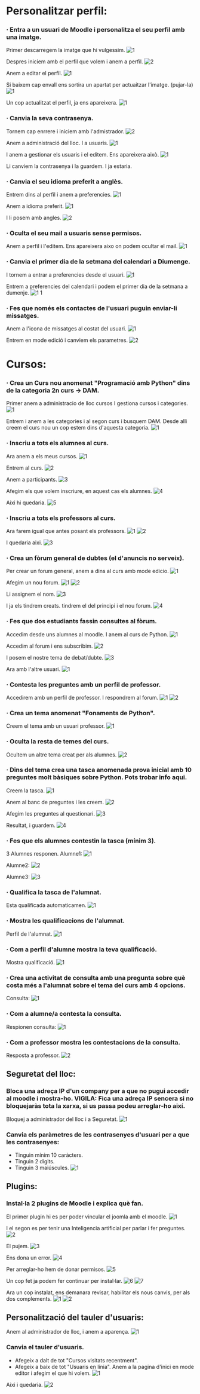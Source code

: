 # Personalitzar perfil:

### · Entra a un usuari de Moodle i personalitza el seu perfil amb una imatge.
Primer descarregem la imatge que hi vulgessim.
![1](https://user-images.githubusercontent.com/114162286/213473169-ff738fbe-233e-4193-88de-4593d9fdf3cb.png)

Despres iniciem amb el perfil que volem i anem a perfil.
![2](https://user-images.githubusercontent.com/114162286/213473261-9fb2435c-f5ed-4c05-abec-b41b3dd4b6cb.png)

Anem a editar el perfil.
![1](https://user-images.githubusercontent.com/114162286/213473554-0c59659f-c405-4a0e-9dd0-885fce44b112.png)

Si baixem cap envall ens sortira un apartat per actuaitzar l'imatge. (pujar-la)
![1](https://user-images.githubusercontent.com/114162286/213473808-4ba0f7ed-0391-4dd3-a4ec-024549b0a401.png)

Un cop actualitzat el perfil, ja ens apareixera.
![1](https://user-images.githubusercontent.com/114162286/213473934-736b2a6b-236f-453a-955c-49e60d48b34d.png)

### · Canvia la seva contrasenya.
Tornem cap enrrere i iniciem amb l'admistrador.
![2](https://user-images.githubusercontent.com/114162286/213475178-b2a78e0f-d812-4d82-9b5b-ceafeff5ba83.png)

Anem a administració del lloc. I a usuaris.
![1](https://user-images.githubusercontent.com/114162286/213475337-d61de5b6-320c-44c2-ae81-1fb79bfd07e1.png)

I anem a gestionar els usuaris i el editem. Ens apareixera això.
![1](https://user-images.githubusercontent.com/114162286/213476106-97454c6c-03d6-41ab-b7bd-7f2070192e7d.png)

Li canviem la contrasenya i la guardem. I ja estaria.

### · Canvia el seu idioma preferit a anglès.
Entrem dins al perfil i anem a preferencies.
![1](https://user-images.githubusercontent.com/114162286/213476885-73cbd761-cd0a-4c34-9cf8-9b66a39da45d.png)

Anem a idioma preferit.
![1](https://user-images.githubusercontent.com/114162286/213477205-72a193c2-a576-41fe-9377-79c47e789647.png)

I li posem amb angles.
![2](https://user-images.githubusercontent.com/114162286/213477248-f9e8f7d5-c29d-4a15-b5d3-a789855f0bd6.png)

### · Oculta el seu mail a usuaris sense permisos.
Anem a perfil i l'editem. Ens apareixera aixo on podem ocultar el mail.
![1](https://user-images.githubusercontent.com/114162286/213477528-5068c3e0-11c4-4fff-90ec-d76c5ca19fbe.png)

### · Canvia el primer dia de la setmana del calendari a Diumenge.
I tornem a entrar a preferencies desde el usuari.
![1](https://user-images.githubusercontent.com/114162286/213476885-73cbd761-cd0a-4c34-9cf8-9b66a39da45d.png)

Entrem a preferencies del calendari i podem el primer dia de la setmana a dumenje.
![1 1](https://user-images.githubusercontent.com/114162286/213478267-07ae58e9-0466-4320-892e-752aa5645197.png)

### · Fes que només els contactes de l'usuari puguin enviar-li missatges.

Anem a l'icona de missatges al costat del usuari.
![1](https://user-images.githubusercontent.com/114162286/213478804-f94e610f-7013-4d28-a1b6-0475fc1dc8d8.png)

Entrem en mode edició i canviem els parametres.
![2](https://user-images.githubusercontent.com/114162286/213478900-10c46f45-4056-4a31-9a9c-420f4e41701e.png)

# Cursos:

### · Crea un Curs nou anomenat "Programació amb Python" dins de la categoria 2n curs -> DAM.
Primer anem a administracio de lloc cursos I gestiona cursos i categories.
![1](https://user-images.githubusercontent.com/114162286/213480595-7134c81d-0fbd-4780-bbe9-bf8e9e7c5ada.png)

Entrem i anem a les categories i al segon curs i busquem DAM. Desde alli creem el curs nou un cop estem dins d'aquesta categoria.
![1](https://user-images.githubusercontent.com/114162286/213481178-fdbdea97-8d8d-4b71-b11c-5e85e5891ed5.png)

### · Inscriu a tots els alumnes al curs.
Ara anem a els meus cursos.
![1](https://user-images.githubusercontent.com/114162286/213481516-225bf8b1-9bfa-478b-a585-c2630fbec77a.png)

Entrem al curs.
![2](https://user-images.githubusercontent.com/114162286/213481594-d9afa456-e189-4c22-ab59-ed0135982440.png)

Anem a participants.
![3](https://user-images.githubusercontent.com/114162286/213481783-57fd904f-ff9f-4463-b07b-75343bf3685b.png)

Afegim els que volem inscriure, en aquest cas els alumnes.
![4](https://user-images.githubusercontent.com/114162286/213481897-7bc813e3-33ed-4524-aa06-49b07d9c8113.png)

Aixi hi quedaria.
![5](https://user-images.githubusercontent.com/114162286/213481941-ac76a83a-da7b-4eb5-a290-c37c9f17f169.png)

### · Inscriu a tots els professors al curs.
Ara farem igual que antes posant els professors.
![1](https://user-images.githubusercontent.com/114162286/213482286-c3f5f5bf-fce9-4f13-974f-af3133e36b39.png)
![2](https://user-images.githubusercontent.com/114162286/213482304-c7022c6b-8312-48cd-83ca-2533463b7d73.png)

I quedaria aixi.
![3](https://user-images.githubusercontent.com/114162286/213482350-56197c54-e929-4337-b3ba-016b544b8911.png)

### · Crea un fòrum general de dubtes (el d'anuncis no serveix).
Per crear un forum general, anem a dins al curs amb mode edicio.
![1](https://user-images.githubusercontent.com/114162286/213482558-9275950e-2804-43a5-9f81-c22352027510.png)

Afegim un nou forum.
![1](https://user-images.githubusercontent.com/114162286/213483029-42fe5388-d86b-4149-a322-5d44fa6fc65f.png)
![2](https://user-images.githubusercontent.com/114162286/213483039-74df76b0-a975-436c-ba84-6caf874a0b18.png)

Li assignem el nom.
![3](https://user-images.githubusercontent.com/114162286/213483088-09d98c5d-9976-44bb-becc-e698b85ebfd2.png)

I ja els tindrem creats. tindrem el del principi i el nou forum.
![4](https://user-images.githubusercontent.com/114162286/213483537-6a15c905-73a1-43a6-a045-5b46c4e9b300.png)

### · Fes que dos estudiants fassin consultes al fòrum.
Accedim desde uns alumnes al moodle. I anem al curs de Python.
![1](https://user-images.githubusercontent.com/114162286/213484652-44b577f2-f562-4df5-a068-7726e206e5fa.png)

Accedim al forum i ens subscribim.
![2](https://user-images.githubusercontent.com/114162286/213484772-604cafad-d615-4d10-a20e-9b859b6e0ae7.png)

I posem el nostre tema de debat/dubte.
![3](https://user-images.githubusercontent.com/114162286/213484880-c67f106c-2343-4522-b599-cb9ca10d1e45.png)

Ara amb l'altre usuari.
![1](https://user-images.githubusercontent.com/114162286/213485300-4cccc4af-8640-4d92-bdb4-e36a3974b9ff.png)

### · Contesta les preguntes amb un perfil de professor.
Accedirem amb un perfil de professor.
I respondrem al forum.
![1](https://user-images.githubusercontent.com/114162286/213487141-04194bbe-6ca2-42bf-9a2a-9b87c5108e06.png)
![2](https://user-images.githubusercontent.com/114162286/213487152-a7667990-178e-4173-b857-bb1a932efdb0.png)

### · Crea un tema anomenat "Fonaments de Python".
Creem el tema amb un usuari professor.
![1](https://user-images.githubusercontent.com/114162286/213487872-3d0bb18a-4ee1-4b29-ae42-117041c782e0.png)

### · Oculta la resta de temes del curs.
Ocultem un altre tema creat per als alumnes.
![2](https://user-images.githubusercontent.com/114162286/213488145-83ae5b85-13b5-41ae-b8d0-6d180c3dac6d.png)

### · Dins del tema crea una tasca anomenada prova inicial amb 10 preguntes molt bàsiques sobre Python. Pots trobar info aqui.
Creem la tasca.
![1](https://user-images.githubusercontent.com/114162286/214060489-8bcab979-9f90-4b73-b962-7f6a6364212b.png)

Anem al banc de preguntes i les creem.
![2](https://user-images.githubusercontent.com/114162286/214060555-36232f71-6c45-421c-a87f-2d7e6b0d4a47.png)

Afegim les preguntes al questionari.
![3](https://user-images.githubusercontent.com/114162286/214060648-5b332653-a993-40ad-8426-2e623da38c94.png)

Resultat, i guardem.
![4](https://user-images.githubusercontent.com/114162286/214060707-6ecadb9e-2af8-45b4-ba53-5571740a91e5.png)

### · Fes que els alumnes contestin la tasca (mínim 3).
3 Alumnes responen.
Alumne1:
![1](https://user-images.githubusercontent.com/114162286/214062302-5a8bef99-bc05-4828-8082-fff2dcd5c47f.png)

Alumne2:
![2](https://user-images.githubusercontent.com/114162286/214062333-8653a234-1889-434b-809d-f0c893d32884.png)

Alumne3:
![3](https://user-images.githubusercontent.com/114162286/214062373-affd1eca-7e1b-41d4-96cb-8512ad8d26bf.png)

### · Qualifica la tasca de l'alumnat.
Esta qualificada automaticamen.
![1](https://user-images.githubusercontent.com/114162286/214062675-79536e09-e6b5-4d6d-924d-09b206f3f766.png)

### · Mostra les qualificacions de l'alumnat.
Perfil de l'alumnat.
![1](https://user-images.githubusercontent.com/114162286/214062822-81211de9-d486-47ae-95a1-e05df19e9a25.png)

### · Com a perfil d'alumne mostra la teva qualificació.
Mostra qualificació.
![1](https://user-images.githubusercontent.com/114162286/214063078-d73a8615-2585-4aa0-abc7-fbfe42580b8b.png)

### · Crea una activitat de consulta amb una pregunta sobre què costa més a l'alumnat sobre el tema del curs amb 4 opcions.
Consulta:
![1](https://user-images.githubusercontent.com/114162286/214063781-e2c246c2-ee72-4a7b-83a4-6ebb192de681.png)

### · Com a alumne/a contesta la consulta.
Respionen consulta:
![1](https://user-images.githubusercontent.com/114162286/214064214-d54abf5b-7b8f-4b1f-9d6d-d01542cdfed9.png)

### · Com a professor mostra les contestacions de la consulta.
Resposta a professor.
![2](https://user-images.githubusercontent.com/114162286/214064249-8c9652f2-07f5-471b-b15b-75685cba79ba.png)


## Seguretat del lloc:

### Bloca una adreça IP d'un company per a que no pugui accedir al moodle i mostra-ho. VIGILA: Fica una adreça IP sencera si no bloquejaràs tota la xarxa, si us passa podeu arreglar-ho així.
Bloquej a administrador del lloc i a Seguretat.
![1](https://user-images.githubusercontent.com/114162286/214064922-b4d5914b-5883-4ad5-9e00-8ce0b5f10bc3.png)

### Canvia els paràmetres de les contrasenyes d'usuari per a que les contrasenyes:
- Tinguin mínim 10 caràcters.
- Tinguin 2 dígits.
- Tinguin 3 maiúscules.
![1](https://user-images.githubusercontent.com/114162286/214065665-e51afdce-676a-4b81-8e91-62a3b28f182b.png)

## Plugins:
### Instal·la 2 plugins de Moodle i explica què fan.
El primer plugin hi es per poder vincular el joomla amb el moodle.
![1](https://user-images.githubusercontent.com/114162286/214070930-b2f33c9f-4d7b-406d-91a0-a3f7ca706a97.png)

I el segon es per tenir una Inteligencia artificial per parlar i fer preguntes.
![2](https://user-images.githubusercontent.com/114162286/214071451-f53c3310-0bfb-47ba-832e-de495529e818.png)

El pujem.
![3](https://user-images.githubusercontent.com/114162286/214071572-87e3f3d5-d0ee-4dd5-a4a0-c9965ad0644d.png)

Ens dona un error.
![4](https://user-images.githubusercontent.com/114162286/214071618-8401e2b8-b023-45e5-9820-9a3f8bfdede4.png)

Per arreglar-ho hem de donar permisos.
![5](https://user-images.githubusercontent.com/114162286/214071675-a1f84bcd-d4fe-43df-8010-5f6a3be8807d.png)

Un cop fet ja podem fer continuar per instal·lar.
![6](https://user-images.githubusercontent.com/114162286/214072148-d94c858b-d191-4d8a-9f04-3b09f79d38df.png)
![7](https://user-images.githubusercontent.com/114162286/214072163-2df11029-cad7-48f9-9fa8-e856db7685d3.png)

Ara un cop instalat, ens demanara revisar, habilitar els nous canvis, per als dos complements.
![1](https://user-images.githubusercontent.com/114162286/214073362-c98a1757-65f0-409a-95e1-321a8733388f.png)
![2](https://user-images.githubusercontent.com/114162286/214073372-777bed1a-f482-4d49-89e6-9df7eb05e397.png)

## Personalització del tauler d'usuaris:
Anem al administrador de lloc, i anem a aparença.
![1](https://user-images.githubusercontent.com/114162286/214073835-39e0652b-f2a6-46fe-aa61-87117d184c78.png)

### Canvia el tauler d'usuaris.
- Afegeix a dalt de tot "Cursos visitats recentment".
- Afegeix a baix de tot "Usuaris en línia".
Anem a la pagina d'inici en mode editor i afegim el que hi volem.
![1](https://user-images.githubusercontent.com/114162286/214074546-5cf0dc9e-be54-44ae-8c9c-98471ade64df.png)

Aixi i quedaria.
![2](https://user-images.githubusercontent.com/114162286/214074586-ff260a66-027c-4280-8998-5dab2c6b39bf.png)



